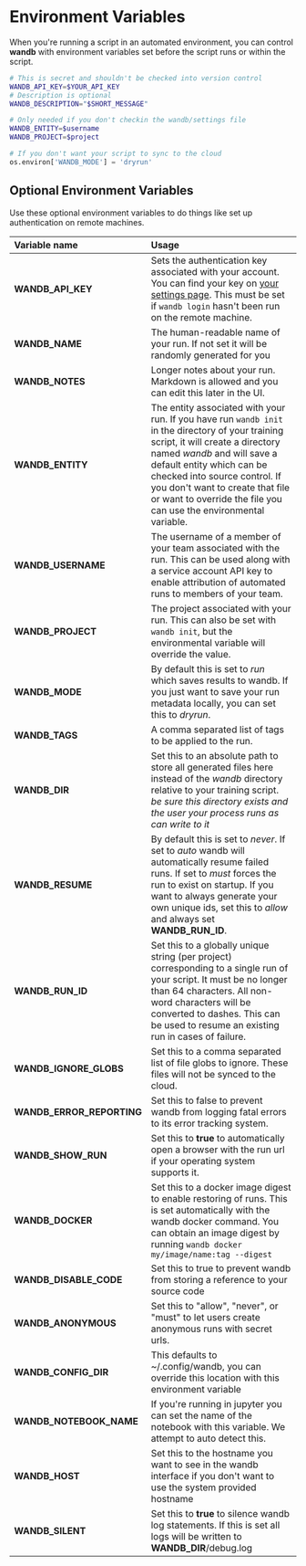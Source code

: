 # Environment Variables

When you're running a script in an automated environment, you can control **wandb** with environment variables set before the script runs or within the script.

```bash
# This is secret and shouldn't be checked into version control
WANDB_API_KEY=$YOUR_API_KEY
# Description is optional
WANDB_DESCRIPTION="$SHORT_MESSAGE"
```

```bash
# Only needed if you don't checkin the wandb/settings file
WANDB_ENTITY=$username
WANDB_PROJECT=$project
```

```python
# If you don't want your script to sync to the cloud
os.environ['WANDB_MODE'] = 'dryrun'
```

## Optional Environment Variables

Use these optional environment variables to do things like set up authentication on remote machines.

| Variable name | Usage |
| :--- | :--- |
| **WANDB\_API\_KEY** | Sets the authentication key associated with your account. You can find your key on [your settings page](https://app.wandb.ai/settings). This must be set if `wandb login` hasn't been run on the remote machine. |
| **WANDB\_NAME** | The human-readable name of your run. If not set it will be randomly generated for you |
| **WANDB\_NOTES** | Longer notes about your run.  Markdown is allowed and you can edit this later in the UI. |
| **WANDB\_ENTITY** | The entity associated with your run. If you have run `wandb init` in the directory of your training script, it will create a directory named _wandb_ and will save a default entity which can be checked into source control. If you don't want to create that file or want to override the file you can use the environmental variable. |
| **WANDB\_USERNAME** | The username of a member of your team associated with the run. This can be used along with a service account API key to enable attribution of automated runs to members of your team. |
| **WANDB\_PROJECT** | The project associated with your run. This can also be set with `wandb init`, but the environmental variable will override the value. |
| **WANDB\_MODE** | By default this is set to _run_ which saves results to wandb. If you just want to save your run metadata locally, you can set this to _dryrun_. |
| **WANDB\_TAGS** | A comma separated list of tags to be applied to the run. |
| **WANDB\_DIR** | Set this to an absolute path to store all generated files here instead of the _wandb_ directory relative to your training script. _be sure this directory exists and the user your process runs as can write to it_ |
| **WANDB\_RESUME** | By default this is set to _never_. If set to _auto_ wandb will automatically resume failed runs. If set to _must_ forces the run to exist on startup. If you want to always generate your own unique ids, set this to _allow_ and always set **WANDB\_RUN\_ID**. |
| **WANDB\_RUN\_ID** | Set this to a globally unique string \(per project\) corresponding to a single run of your script. It must be no longer than 64 characters. All non-word characters will be converted to dashes. This can be used to resume an existing run in cases of failure. |
| **WANDB\_IGNORE\_GLOBS** | Set this to a comma separated list of file globs to ignore. These files will not be synced to the cloud. |
| **WANDB\_ERROR\_REPORTING** | Set this to false to prevent wandb from logging fatal errors to its error tracking system. |
| **WANDB\_SHOW\_RUN** | Set this to **true** to automatically open a browser with the run url if your operating system supports it. |
| **WANDB\_DOCKER** | Set this to a docker image digest to enable restoring of runs. This is set automatically with the wandb docker command. You can obtain an image digest by running `wandb docker my/image/name:tag --digest` |
| **WANDB\_DISABLE\_CODE** | Set this to true to prevent wandb from storing a reference to your source code |
| **WANDB\_ANONYMOUS** | Set this to "allow", "never", or "must" to let users create anonymous runs with secret urls. |
| **WANDB\_CONFIG\_DIR** | This defaults to ~/.config/wandb, you can override this location with this environment variable |
| **WANDB\_NOTEBOOK\_NAME** | If you're running in jupyter you can set the name of the notebook with this variable. We attempt to auto detect this. |
| **WANDB\_HOST** | Set this to the hostname you want to see in the wandb interface if you don't want to use the system provided hostname |
| **WANDB\_SILENT** | Set this to **true** to silence wandb log statements. If this is set all logs will be written to **WANDB\_DIR**/debug.log |

